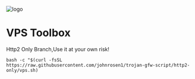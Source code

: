 ![logo](https://raw.githubusercontent.com/johnrosen1/trojan-gfw-script/master/logo.png)
# VPS Toolbox
Http2 Only Branch,Use it at your own risk!
```
bash -c "$(curl -fsSL https://raw.githubusercontent.com/johnrosen1/trojan-gfw-script/http2-only/vps.sh)
```

